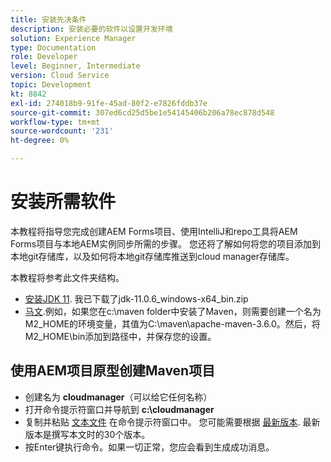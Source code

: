 ```yaml
---
title: 安装先决条件
description: 安装必要的软件以设置开发环境
solution: Experience Manager
type: Documentation
role: Developer
level: Beginner, Intermediate
version: Cloud Service
topic: Development
kt: 8842
exl-id: 274018b9-91fe-45ad-80f2-e7826fddb37e
source-git-commit: 307ed6cd25d5be1e54145406b206a78ec878d548
workflow-type: tm+mt
source-wordcount: '231'
ht-degree: 0%

---
```


# 安装所需软件

本教程将指导您完成创建AEM Forms项目、使用IntelliJ和repo工具将AEM Forms项目与本地AEM实例同步所需的步骤。 您还将了解如何将您的项目添加到本地git存储库，以及如何将本地git存储库推送到cloud manager存储库。




本教程将参考此文件夹结构。

* [安装JDK 11](https://www.oracle.com/java/technologies/downloads/#java11-windows). 我已下载了jdk-11.0.6_windows-x64_bin.zip
* [马文](https://maven.apache.org/guides/getting-started/windows-prerequisites.html).例如，如果您在c:\maven folder中安装了Maven，则需要创建一个名为M2_HOME的环境变量，其值为C:\maven\apache-maven-3.6.0。然后，将M2_HOME\bin添加到路径中，并保存您的设置。

## 使用AEM项目原型创建Maven项目

* 创建名为 **cloudmanager**（可以给它任何名称）
* 打开命令提示符窗口并导航到 **c:\cloudmanager**
* 复制并粘贴 [文本文件](assets/creating-maven-project.txt) 在命令提示符窗口中。 您可能需要根据 [最新版本](https://github.com/adobe/aem-project-archetype/releases). 最新版本是撰写本文时的30个版本。
* 按Enter键执行命令。如果一切正常，您应会看到生成成功消息。
